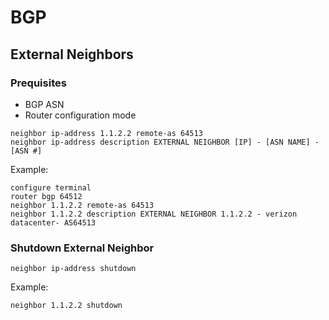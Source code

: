 # BGP

## External Neighbors

### Prequisites

* BGP ASN
* Router configuration mode

```
neighbor ip-address 1.1.2.2 remote-as 64513
neighbor ip-address description EXTERNAL NEIGHBOR [IP] - [ASN NAME] - [ASN #]
```

Example:

```
configure terminal
router bgp 64512
neighbor 1.1.2.2 remote-as 64513
neighbor 1.1.2.2 description EXTERNAL NEIGHBOR 1.1.2.2 - verizon datacenter- AS64513
```

### Shutdown External Neighbor

```
neighbor ip-address shutdown
```

Example:

```
neighbor 1.1.2.2 shutdown
```
